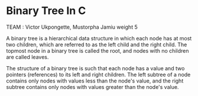 # Binary Tree In C
TEAM : Victor Ukpongette, Mustorpha Jamiu
weight 5

A binary tree is a hierarchical data structure in which each node has at most two children, which are referred to as the left child and the right child. The topmost node in a binary tree is called the root, and nodes with no children are called leaves.

The structure of a binary tree is such that each node has a value and two pointers (references) to its left and right children. The left subtree of a node contains only nodes with values less than the node's value, and the right subtree contains only nodes with values greater than the node's value.


